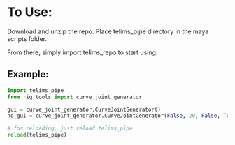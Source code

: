 # To Use:

Download and unzip the repo.
Place telims_pipe directory in the maya scripts folder.

From there, simply import telims_repo to start using.

## Example:
~~~ python
import telims_pipe
from rig_tools import curve_joint_generator

gui = curve_joint_generator.CurveJointGenerator()
no_gui = curve_joint_generator.CurveJointGenerator(False, 20, False, True, "testing", "r", "arm")

# for reloading, just reload telims_pipe
reload(telims_pipe)
~~~
